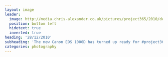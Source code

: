 ```yaml
---
layout: image
leader:
  image: http://media.chris-alexander.co.uk/pictures/project365/2010/dec/28/281210.jpg
  position: bottom left
  hidetext: true
  inverted: true
heading: '28/12/2010'
subheading: 'The new Canon EOS 1000D has turned up ready for #project365 next year'
categories: photography
---
```

